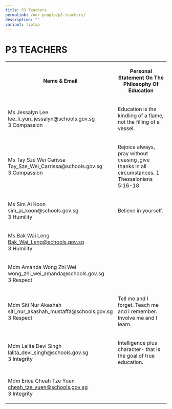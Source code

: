 ```yaml
---
title: P3 Teachers
permalink: /our-people/p3-teachers/
description: ""
variant: tiptap
---
```

<h1><strong>P3 TEACHERS</strong></h1>
<table style="minWidth: 50px">
<colgroup>
<col>
<col>
</colgroup>
<tbody>
<tr>
<th rowspan="1" colspan="1">
<p>Name &amp; Email</p>
</th>
<th rowspan="1" colspan="1">
<p>Personal Statement On The Philosophy Of Education</p>
</th>
</tr>
<tr>
<td rowspan="1" colspan="1">
<p>Ms Jessalyn Lee
<br><a rel="noopener noreferrer nofollow" target="_blank">lee_li_yun_jessalyn@schools.gov.sg</a>
<br>3 Compassion</p>
</td>
<td rowspan="1" colspan="1">
<p>Education is the kindling of a flame, not the filling of a vessel.</p>
</td>
</tr>
<tr>
<td rowspan="1" colspan="1">
<p>Ms Tay Sze Wei Carissa
<br><a rel="noopener noreferrer nofollow" target="_blank">Tay_Sze_Wei_Carrissa@schools.gov.sg</a>
<br>3 Compassion</p>
</td>
<td rowspan="1" colspan="1">
<p>Rejoice always, pray without ceasing ,give thanks in all circumstances.
1 Thessalonians 5:16-18</p>
</td>
</tr>
<tr>
<td rowspan="1" colspan="1">
<p>Ms Sim Ai Koon
<br><a rel="noopener noreferrer nofollow" target="_blank">sim_ai_koon@schools.gov.sg</a>
<br>3 Humility</p>
</td>
<td rowspan="1" colspan="1">
<p>Believe in yourself.</p>
</td>
</tr>
<tr>
<td rowspan="1" colspan="1">
<p>Ms Bak Wai Leng
<br><a href="mailto:Bak_Wai_Leng@schools.gov.sg" rel="noopener noreferrer nofollow" target="_blank">Bak_Wai_Leng@schools.gov.sg</a>
<br>3 Humility</p>
</td>
<td rowspan="1" colspan="1">
<p></p>
</td>
</tr>
<tr>
<td rowspan="1" colspan="1">
<p>Mdm Amanda Wong Zhi Wei
<br><a rel="noopener noreferrer nofollow" target="_blank">wong_zhi_wei_amanda@schools.gov.sg</a>
<br>3 Respect</p>
</td>
<td rowspan="1" colspan="1">
<p></p>
</td>
</tr>
<tr>
<td rowspan="1" colspan="1">
<p>Mdm Siti Nur Akashah
<br><a rel="noopener noreferrer nofollow" target="_blank">siti_nur_akashah_mustaffa@schools.gov.sg</a>
<br>3 Respect</p>
</td>
<td rowspan="1" colspan="1">
<p>Tell me and I forget. Teach me and I remember. Involve me and I learn.</p>
</td>
</tr>
<tr>
<td rowspan="1" colspan="1">
<p>Mdm Lalita Devi Singh
<br><a rel="noopener noreferrer nofollow" target="_blank">lalita_devi_singh@schools.gov.sg</a>
<br>3 Integrity</p>
</td>
<td rowspan="1" colspan="1">
<p>Intelligence plus character- that is the goal of true education.</p>
</td>
</tr>
<tr>
<td rowspan="1" colspan="1">
<p>Mdm Erica Cheah Tze Yuen
<br><a href="mailto:cheah_tze_yuen@schools.gov.sg" rel="noopener noreferrer nofollow" target="_blank">cheah_tze_yuen@schools.gov.sg</a>
<br>3 Integrity</p>
</td>
<td rowspan="1" colspan="1">
<p></p>
</td>
</tr>
</tbody>
</table>
<p></p>
